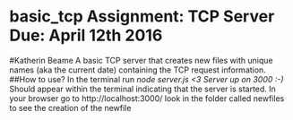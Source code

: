 # basic_tcp Assignment: TCP Server Due: April 12th 2016
#Katherin Beame
A basic TCP server that creates new files with unique names (aka the current date) containing the TCP request information.
##How to use?
In the terminal run *node server.js*
*<3 Server up on 3000 :-)* Should appear within the terminal indicating that the server is started.
In your browser go to http://localhost:3000/
look in the folder called newfiles to see the creation of the newfile
